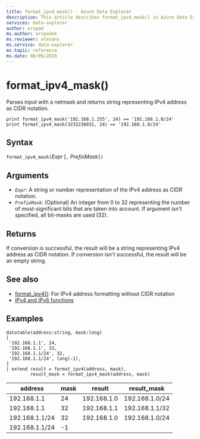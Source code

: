 ```yaml
---
title: format_ipv4_mask() - Azure Data Explorer
description: This article describes format_ipv4_mask() in Azure Data Explorer.
services: data-explorer
author: orspod
ms.author: orspodek
ms.reviewer: alexans
ms.service: data-explorer
ms.topic: reference
ms.date: 08/09/2020
---
```

# format_ipv4_mask()

Parses input with a netmask and returns string representing IPv4 address as CIDR notation.

```kusto
print format_ipv4_mask('192.168.1.255', 24) == '192.168.1.0/24'
print format_ipv4_mask(3232236031, 24) == '192.168.1.0/24'
```

## Syntax

`format_ipv4_mask(`*Expr* [`,` *PrefixMask*`])`

## Arguments

* *`Expr`*: A string or number representation of the IPv4 address as CIDR notation.
* *`PrefixMask`*: (Optional) An integer from 0 to 32 representing the number of most-significant bits that are taken into account. If argument isn't specified, all bit-masks are used (32).

## Returns

If conversion is successful, the result will be a string representing IPv4 address as CIDR notation.
If conversion isn't successful, the result will be an empty string.

## See also

- [format_ipv4()](format-ipv4function.md): For IPv4 address formatting without CIDR notation
- [IPv4 and IPv6 functions](scalarfunctions.md#ipv4ipv6-functions)

## Examples

<!-- csl: https://help.kusto.windows.net/Samples -->
```kusto
datatable(address:string, mask:long)
[
 '192.168.1.1', 24,          
 '192.168.1.1', 32,          
 '192.168.1.1/24', 32,       
 '192.168.1.1/24', long(-1), 
]
| extend result = format_ipv4(address, mask), 
         result_mask = format_ipv4_mask(address, mask)
```

|address|mask|result|result_mask|
|---|---|---|---|
|192.168.1.1|24|192.168.1.0|192.168.1.0/24|
|192.168.1.1|32|192.168.1.1|192.168.1.1/32|
|192.168.1.1/24|32|192.168.1.0|192.168.1.0/24|
|192.168.1.1/24|-1|||
